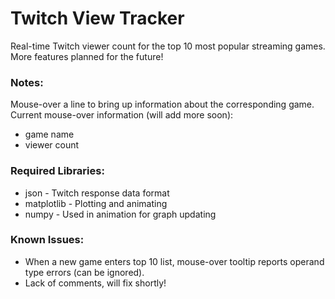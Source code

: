 # Twitch View Tracker

Real-time Twitch viewer count for the top 10 most popular streaming games. More features planned for the future!

### Notes:

Mouse-over a line to bring up information about the corresponding game.
Current mouse-over information (will add more soon): 
- game name
- viewer count

### Required Libraries:

- json - Twitch response data format
- matplotlib - Plotting and animating
- numpy - Used in animation for graph updating

### Known Issues:
- When a new game enters top 10 list, mouse-over tooltip reports operand type errors (can be ignored).
- Lack of comments, will fix shortly!
